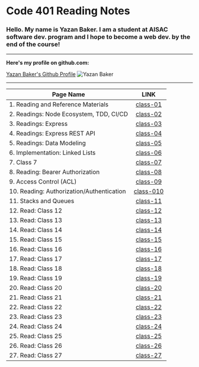 # Code 401 Reading Notes



### Hello. My name is Yazan Baker. I am a student at AISAC software dev. program and I hope to become a web dev. by the end of the course!
---
__Here's my profile on github.com:__

[Yazan Baker's Github Profile](https://github.com/yazanbaker94) ![Yazan Baker](https://i.ibb.co/WpV37T0/1.png)


---


| Page Name        | LINK       |
| ------------- |:-------------:|
| 1. Reading and Reference Materials      | [class-01](https://yazanbaker94.github.io/reading-401/class1)|
| 2. Readings: Node Ecosystem, TDD, CI/CD      | [class-02](https://yazanbaker94.github.io/reading-401/class2)|
| 3. Readings: Express      | [class-03](https://yazanbaker94.github.io/reading-401/class3)|
| 4. Readings: Express REST API     | [class-04](https://yazanbaker94.github.io/reading-401/class4)|
| 5. Readings: Data Modeling    | [class-05](https://yazanbaker94.github.io/reading-401/class5)|
| 6. Implementation: Linked Lists    | [class-06](https://yazanbaker94.github.io/reading-401/class6)|
| 7. Class 7    | [class-07](https://yazanbaker94.github.io/reading-401/class7)|
| 8. Reading: Bearer Authorization    | [class-08](https://yazanbaker94.github.io/reading-401/class8)|
| 9. Access Control (ACL)    | [class-09](https://yazanbaker94.github.io/reading-401/class9)|
| 10. Reading: Authorization/Authentication    | [class-010](https://yazanbaker94.github.io/reading-401/class10)|
| 11. Stacks and Queues    | [class-11](https://yazanbaker94.github.io/reading-401/class11)|
| 12. Read: Class 12  | [class-12](https://yazanbaker94.github.io/reading-401/class12)|
| 13. Read: Class 13  | [class-13](https://yazanbaker94.github.io/reading-401/class13)|
| 14. Read: Class 14 | [class-14](https://yazanbaker94.github.io/reading-401/class14)|
| 15. Read: Class 15  | [class-15](https://yazanbaker94.github.io/reading-401/class15)|
| 16. Read: Class 16  |  [class-16](https://yazanbaker94.github.io/reading-401/class16)|
| 17. Read: Class 17  |  [class-17](https://yazanbaker94.github.io/reading-401/class17)|
| 18. Read: Class 18  |  [class-18](https://yazanbaker94.github.io/reading-401/class18)|
| 19. Read: Class 19  |  [class-19](https://yazanbaker94.github.io/reading-401/class19)|
| 20. Read: Class 20  |  [class-20](https://yazanbaker94.github.io/reading-401/class20)|
| 21. Read: Class 21  |  [class-21](https://yazanbaker94.github.io/reading-401/class21)|
| 22. Read: Class 22  |  [class-22](https://yazanbaker94.github.io/reading-401/class22)|
| 23. Read: Class 23 |  [class-23](https://yazanbaker94.github.io/reading-401/class23)|
| 24. Read: Class 24 |  [class-24](https://yazanbaker94.github.io/reading-401/class24)|
| 25. Read: Class 25 |  [class-25](https://yazanbaker94.github.io/reading-401/class25)|
| 26. Read: Class 26 |  [class-26](https://yazanbaker94.github.io/reading-401/class26)|
| 27. Read: Class 27 |  [class-27](https://yazanbaker94.github.io/reading-401/class27)|


